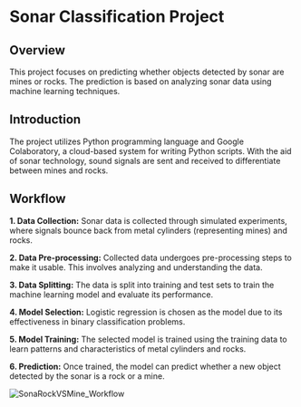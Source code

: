 # Sonar Classification Project

## Overview
This project focuses on predicting whether objects detected by sonar are mines or rocks. The prediction is based on analyzing sonar data using machine learning techniques.

## Introduction
The project utilizes Python programming language and Google Colaboratory, a cloud-based system for writing Python scripts. With the aid of sonar technology, sound signals are sent and received to differentiate between mines and rocks.

## Workflow

**1. Data Collection:** Sonar data is collected through simulated experiments, where signals bounce back from metal cylinders (representing mines) and rocks.

**2. Data Pre-processing:** Collected data undergoes pre-processing steps to make it usable. This involves analyzing and understanding the data.

**3. Data Splitting:** The data is split into training and test sets to train the machine learning model and evaluate its performance.

**4. Model Selection:** Logistic regression is chosen as the model due to its effectiveness in binary classification problems.

**5. Model Training:** The selected model is trained using the training data to learn patterns and characteristics of metal cylinders and rocks.

**6. Prediction:** Once trained, the model can predict whether a new object detected by the sonar is a rock or a mine.

![SonaRockVSMine_Workflow](https://github.com/shaikanjum432/RockVSMinePrediction-DataScienceProject/assets/69950202/dd7829c6-55d2-4b23-977b-36f33e9e4bcc)
